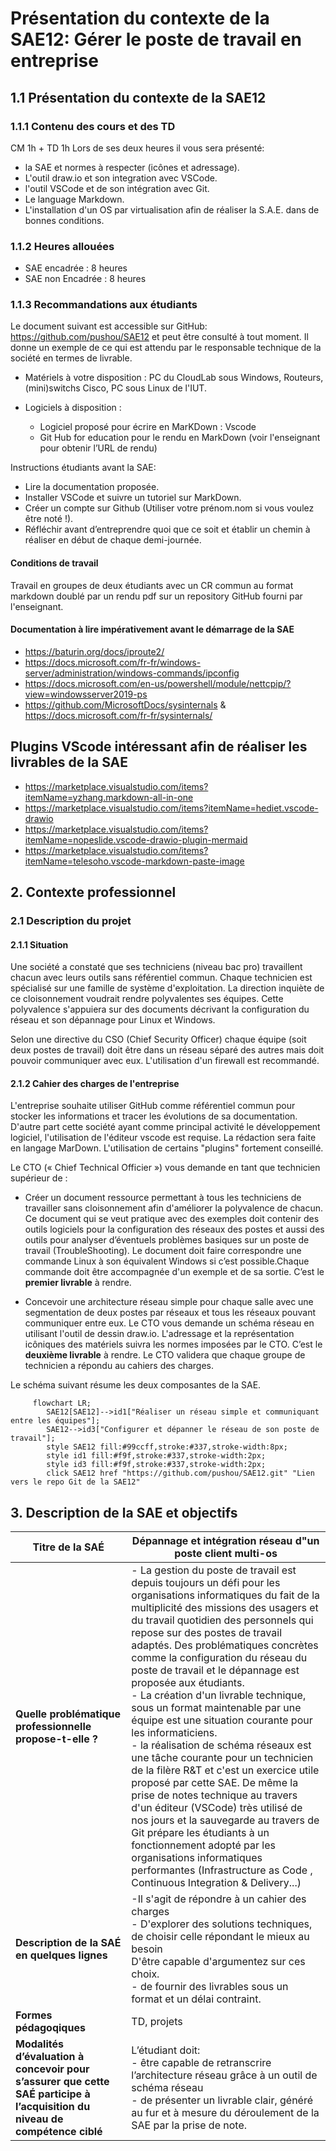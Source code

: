 # Présentation du contexte de la SAE12: Gérer le poste de travail en entreprise

## 1.1 Présentation du contexte de la SAE12

### 1.1.1 Contenu des cours et des TD

  CM 1h + TD 1h
  Lors de ses deux heures il vous sera présenté:

- la SAE et normes à respecter (icônes et adressage).
- L'outil draw.io et son integration avec VSCode.
- l'outil VSCode et de son intégration avec  Git.
- Le language Markdown.
- L'installation d'un OS par virtualisation afin de réaliser la S.A.E. dans de bonnes conditions.

### 1.1.2 Heures allouées

- SAE encadrée : 8 heures
- SAE non Encadrée : 8 heures

### 1.1.3 Recommandations aux étudiants

Le document suivant est accessible sur GitHub:
<https://github.com/pushou/SAE12> et peut être consulté à tout moment. Il donne un exemple de ce qui est attendu par le responsable technique de la société en termes de livrable.

- Matériels à votre disposition : PC du CloudLab sous Windows, Routeurs, (mini)switchs Cisco, PC sous Linux de l'IUT.

- Logiciels à disposition :
  - Logiciel proposé pour écrire en MarKDown : Vscode
  - Git Hub for education pour le rendu en MarkDown (voir l'enseignant pour obtenir l’URL de rendu)

Instructions étudiants avant la SAE:

- Lire la documentation proposée.
- Installer VSCode et suivre un tutoriel sur MarkDown.
- Créer un compte sur Github (Utiliser votre prénom.nom si vous voulez être noté !).
- Réfléchir avant d’entreprendre quoi que ce soit et établir un chemin à réaliser en début de chaque demi-journée.

#### Conditions de travail

Travail en groupes de deux étudiants avec un CR commun au format markdown doublé par un rendu pdf sur un repository GitHub fourni par l'enseignant.

#### Documentation à lire impérativement avant le démarrage de la SAE

- <https://baturin.org/docs/iproute2/>
- <https://docs.microsoft.com/fr-fr/windows-server/administration/windows-commands/ipconfig>
- <https://docs.microsoft.com/en-us/powershell/module/nettcpip/?view=windowsserver2019-ps>
- <https://github.com/MicrosoftDocs/sysinternals> & <https://docs.microsoft.com/fr-fr/sysinternals/>

## Plugins VScode intéressant afin de réaliser les livrables de la SAE

- <https://marketplace.visualstudio.com/items?itemName=yzhang.markdown-all-in-one>
- <https://marketplace.visualstudio.com/items?itemName=hediet.vscode-drawio>
- <https://marketplace.visualstudio.com/items?itemName=nopeslide.vscode-drawio-plugin-mermaid>
- <https://marketplace.visualstudio.com/items?itemName=telesoho.vscode-markdown-paste-image>

## 2. Contexte professionnel

### 2.1 Description du projet

#### 2.1.1 Situation

Une société a constaté que ses techniciens (niveau bac pro) travaillent chacun avec leurs outils sans référentiel commun.  Chaque technicien est spécialisé sur une famille de système d'exploitation. La direction inquiète de ce cloisonnement voudrait rendre polyvalentes ses équipes. Cette polyvalence s'appuiera sur des documents décrivant la configuration du réseau et son dépannage pour Linux et Windows.

Selon une directive du CSO (Chief Security Officer) chaque équipe (soit deux postes de travail) doit être dans un réseau séparé des autres mais doit pouvoir communiquer avec eux. L'utilisation d'un firewall est recommandé.

#### 2.1.2 Cahier des charges de l'entreprise

L'entreprise souhaite utiliser GitHub comme référentiel commun pour stocker les informations et tracer les évolutions de sa documentation.
D'autre part cette société ayant comme principal activité le développement logiciel, l'utilisation de l'éditeur vscode est requise. La rédaction sera faite en langage MarDown. L'utilisation de certains "plugins" fortement conseillé.  

Le CTO (« Chief Technical Officier ») vous demande en tant que technicien supérieur de :  

- Créer un document ressource permettant à tous les techniciens de travailler sans cloisonnement afin d'améliorer la polyvalence de chacun. Ce document qui se veut pratique avec des exemples doit contenir des outils logiciels pour la configuration des réseaux des postes et aussi des outils pour analyser d’éventuels problèmes basiques sur un poste de travail (TroubleShooting). Le document doit faire correspondre une commande Linux à son équivalent Windows si c’est possible.Chaque commande doit être accompagnée d'un exemple et de sa sortie. C’est le **premier livrable** à rendre.

- Concevoir une architecture réseau simple pour chaque salle avec une segmentation de deux postes par réseaux et tous les réseaux pouvant communiquer entre eux. Le CTO vous demande un schéma réseau en utilisant l'outil de dessin draw.io. L'adressage et la représentation icôniques des matériels suivra les normes imposées par le CTO. C’est le **deuxième livrable** à rendre. Le CTO validera que chaque groupe de technicien a répondu au cahiers des charges.

Le schéma suivant résume les deux composantes de la SAE.

``` mermaid
     flowchart LR;
        SAE12[SAE12]-->id1["Réaliser un réseau simple et communiquant entre les équipes"];
        SAE12-->id3["Configurer et dépanner le réseau de son poste de travail"];
        style SAE12 fill:#99ccff,stroke:#337,stroke-width:8px;
        style id1 fill:#f9f,stroke:#337,stroke-width:2px;
        style id3 fill:#f9f,stroke:#337,stroke-width:2px;
        click SAE12 href "https://github.com/pushou/SAE12.git" "Lien vers le repo Git de la SAE12"
```

## 3. Description de la SAE et objectifs

|Titre de la SAÉ|Dépannage et intégration réseau d"un poste client multi-os|
|---------------|------------------------------------------------------------------------------------------------|
|**Quelle problématique professionnelle propose-t-elle ?**|- La gestion du poste de travail est depuis toujours un défi pour les organisations informatiques du fait de la multiplicité des missions des usagers et du travail quotidien des personnels qui repose sur des postes de travail adaptés. Des problématiques concrètes comme la configuration du réseau du poste de travail et le dépannage est proposée aux étudiants. <br>- La création d'un livrable technique, sous un format maintenable par une équipe est une situation courante pour les informaticiens.<br>- la réalisation de schéma réseaux est une tâche courante pour un technicien de la filère R&T et c'est un exercice utile proposé par cette SAE. De même la prise de notes technique au travers d'un éditeur (VSCode) très utilisé de nos jours et la sauvegarde au travers de Git prépare les étudiants à un fonctionnement adopté par les organisations informatiques performantes (Infrastructure as Code , Continuous Integration & Delivery...)
|**Description de la SAÉ en quelques lignes**|-Il s'agit de répondre à un cahier des charges <br> - D'explorer des solutions techniques, de choisir celle répondant le mieux au besoin<br>D'être capable d'argumentez sur ces choix.<br>- de fournir des livrables sous un format et un délai contraint.
|**Formes pédagoqiques**|TD, projets|
|**Modalités d’évaluation à concevoir pour s’assurer que cette SAÉ participe à l’acquisition du niveau de compétence ciblé**|L’étudiant doit:<br> - être capable de retranscrire l’architecture réseau grâce à un outil de schéma réseau <br> - de présenter un livrable clair, généré au fur et à mesure du déroulement de la SAE par la prise de note.
